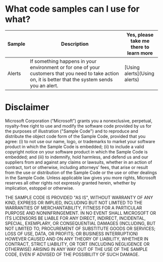 # What code samples can I use for what?

| Sample | Description | Yes, please take me there to learn more |
| ------ | ------ | ------ |
| Alerts | If something happens in your environment or for one of your customers that you need to take action on, it is better that the system sends you an alert.  | [Using alerts](Using alerts) |


# Disclaimer
Microsoft Corporation (“Microsoft”) grants you a nonexclusive, perpetual, royalty-free right to use and modify the software code provided by us for the purposes of illustration  ("Sample Code") and to reproduce and distribute the object code form of the Sample Code, provided that you agree: (i) to not use our name, logo, or trademarks to market your software product in which the Sample Code is embedded; (ii) to include a valid copyright notice on your software product in which the Sample Code is embedded; and (iii) to indemnify, hold harmless, and defend us and our suppliers from and against any claims or lawsuits, whether in an action of contract, tort or otherwise, including attorneys’ fees, that arise or result from the use or distribution of the Sample Code or the use or other dealings in the Sample Code. Unless applicable law gives you more rights, Microsoft reserves all other rights not expressly granted herein, whether by implication, estoppel or otherwise. 

THE SAMPLE CODE IS PROVIDED "AS IS", WITHOUT WARRANTY OF ANY KIND, EXPRESS OR IMPLIED, INCLUDING BUT NOT LIMITED TO THE WARRANTIES OF MERCHANTABILITY, FITNESS FOR A PARTICULAR PURPOSE AND NONINFRINGEMENT. IN NO EVENT SHALL MICROSOFT OR ITS LICENSORS BE LIABLE FOR ANY DIRECT, INDIRECT, INCIDENTAL, SPECIAL, EXEMPLARY, OR CONSEQUENTIAL DAMAGES (INCLUDING, BUT NOT LIMITED TO, PROCUREMENT OF SUBSTITUTE GOODS OR SERVICES; LOSS OF USE, DATA, OR PROFITS; OR BUSINESS INTERRUPTION) HOWEVER CAUSED AND ON ANY THEORY OF LIABILITY, WHETHER IN CONTRACT, STRICT LIABILITY, OR TORT (INCLUDING NEGLIGENCE OR OTHERWISE) ARISING IN ANY WAY OUT OF THE USE OF THE SAMPLE CODE, EVEN IF ADVISED OF THE POSSIBILITY OF SUCH DAMAGE.
